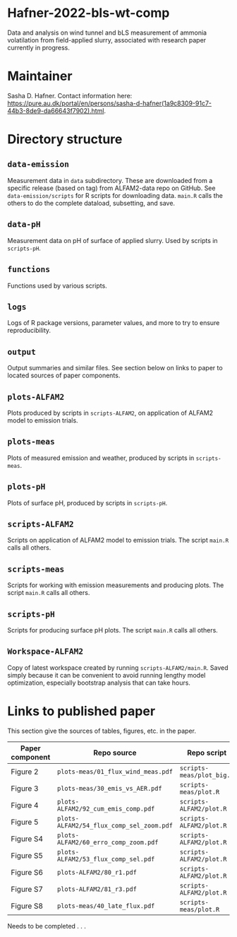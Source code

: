 # Hafner-2022-bls-wt-comp
Data and analysis on wind tunnel and bLS measurement of ammonia volatilation from field-applied slurry, associated with research paper currently in progress.

# Maintainer
Sasha D. Hafner.
Contact information here: <https://pure.au.dk/portal/en/persons/sasha-d-hafner(1a9c8309-91c7-44b3-8de9-da66643f7902).html>.

# Directory structure

## `data-emission`
Measurement data in `data` subdirectory.
These are downloaded from a specific release (based on tag) from ALFAM2-data repo on GitHub.
See `data-emission/scripts` for R scripts for downloading data.
`main.R` calls the others to do the complete dataload, subsetting, and save.

## `data-pH`
Measurement data on pH of surface of applied slurry.
Used by scripts in `scripts-pH`.

## `functions`
Functions used by various scripts.

## `logs`
Logs of R package versions, parameter values, and more to try to ensure reproducibility.

## `output`
Output summaries and similar files.
See section below on links to paper to located sources of paper components.

## `plots-ALFAM2`
Plots produced by scripts in `scripts-ALFAM2`, on application of ALFAM2 model to emission trials.

## `plots-meas`
Plots of measured emission and weather, produced by scripts in `scripts-meas`.

## `plots-pH`
Plots of surface pH, produced by scripts in `scripts-pH`.

## `scripts-ALFAM2`
Scripts on application of ALFAM2 model to emission trials.
The script `main.R` calls all others.

## `scripts-meas`
Scripts for working with emission measurements and producing plots.
The script `main.R` calls all others.

## `scripts-pH`
Scripts for producing surface pH plots.
The script `main.R` calls all others.

## `Workspace-ALFAM2`
Copy of latest workspace created by running `scripts-ALFAM2/main.R`.
Saved simply because it can be convenient to avoid running lengthy model optimization, especially bootstrap analysis that can take hours.

# Links to published paper
This section give the sources of tables, figures, etc. in the paper.

| Paper component |  Repo source                             |  Repo script              |
|-----------------|-----------------                         |---------------            |
|    Figure 2     | `plots-meas/01_flux_wind_meas.pdf`       | `scripts-meas/plot_big.R` |
|    Figure 3     | `plots-meas/30_emis_vs_AER.pdf`          | `scripts-meas/plot.R`     |
|    Figure 4     | `plots-ALFAM2/92_cum_emis_comp.pdf`      | `scripts-ALFAM2/plot.R`   |
|    Figure 5     | `plots-ALFAM2/54_flux_comp_sel_zoom.pdf` | `scripts-ALFAM2/plot.R`   |
|    Figure S4    | `plots-ALFAM2/60_erro_comp_zoom.pdf`     | `scripts-ALFAM2/plot.R`   |
|    Figure S5    | `plots-ALFAM2/53_flux_comp_sel.pdf`      | `scripts-ALFAM2/plot.R`   |
|    Figure S6    | `plots-ALFAM2/80_r1.pdf`                 | `scripts-ALFAM2/plot.R`   |
|    Figure S7    | `plots-ALFAM2/81_r3.pdf`                 | `scripts-ALFAM2/plot.R`   |
|    Figure S8    | `plots-meas/40_late_flux.pdf`            | `scripts-meas/plot.R`     |

Needs to be completed . . .
